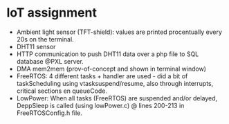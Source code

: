 # IoT assignment

- Ambient light sensor (TFT-shield): values are printed procentually every 20s on the terminal.
- DHT11 sensor
- HTTP communication to push DHT11 data over a php file to SQL database @PXL server.
- DMA mem2mem (prov-of-concept and shown in terminal window)
- FreeRTOS: 4 different tasks + handler are used - did a bit of taskScheduling using vtasksuspend/resume, also through interrupts, critical sections en queueCode.
- LowPower: When all tasks (FreeRTOS) are suspended and/or delayed, DeppSleep is called (using lowPower.c) @ lines 200-213 in FreeRTOSConfig.h file.
